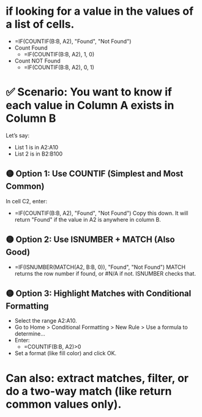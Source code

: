 # if looking for a value in the values of a list of cells.
* =IF(COUNTIF(B:B, A2), "Found", "Not Found")
* Count Found
  * =IF(COUNTIF(B:B, A2), 1, 0)
* Count NOT Found
  * =IF(COUNTIF(B:B, A2), 0, 1)
# ✅ Scenario: You want to know if each value in Column A exists in Column B
Let’s say:
* List 1 is in A2:A10
* List 2 is in B2:B100
## 🟡 Option 1: Use COUNTIF (Simplest and Most Common)
In cell C2, enter:
* =IF(COUNTIF(B:B, A2), "Found", "Not Found")
Copy this down. It will return "Found" if the value in A2 is anywhere in column B.
## 🟡 Option 2: Use ISNUMBER + MATCH (Also Good)
* =IF(ISNUMBER(MATCH(A2, B:B, 0)), "Found", "Not Found")
MATCH returns the row number if found, or #N/A if not. ISNUMBER checks that.
## 🟡 Option 3: Highlight Matches with Conditional Formatting
* Select the range A2:A10.
* Go to Home > Conditional Formatting > New Rule > Use a formula to determine...
* Enter:
  * =COUNTIF(B:B, A2)>0
* Set a format (like fill color) and click OK.

# Can also: extract matches, filter, or do a two-way match (like return common values only).
